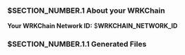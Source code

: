
### $__SECTION_NUMBER__.1 About your WRKChain

**Your WRKChain Network ID:** $__WRKCHAIN_NETWORK_ID__

### $__SECTION_NUMBER__.1.1 Generated Files
